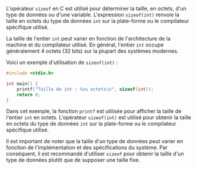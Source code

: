 
L'opérateur `sizeof` en C est utilisé pour déterminer la taille, en octets, d'un type de données ou d'une variable. L'expression `sizeof(int)` renvoie la taille en octets du type de données `int` sur la plate-forme ou le compilateur spécifique utilisé.

La taille de l'entier `int` peut varier en fonction de l'architecture de la machine et du compilateur utilisé. En général, l'entier `int` occupe généralement 4 octets (32 bits) sur la plupart des systèmes modernes.

Voici un exemple d'utilisation de `sizeof(int)` :

```c
#include <stdio.h>

int main() {
    printf("Taille de int : %zu octets\n", sizeof(int));
    return 0;
}
```

Dans cet exemple, la fonction `printf` est utilisée pour afficher la taille de l'entier `int` en octets. L'opérateur `sizeof(int)` est utilisé pour obtenir la taille en octets du type de données `int` sur la plate-forme ou le compilateur spécifique utilisé.

Il est important de noter que la taille d'un type de données peut varier en fonction de l'implémentation et des spécifications du système. Par conséquent, il est recommandé d'utiliser `sizeof` pour obtenir la taille d'un type de données plutôt que de supposer une taille fixe.